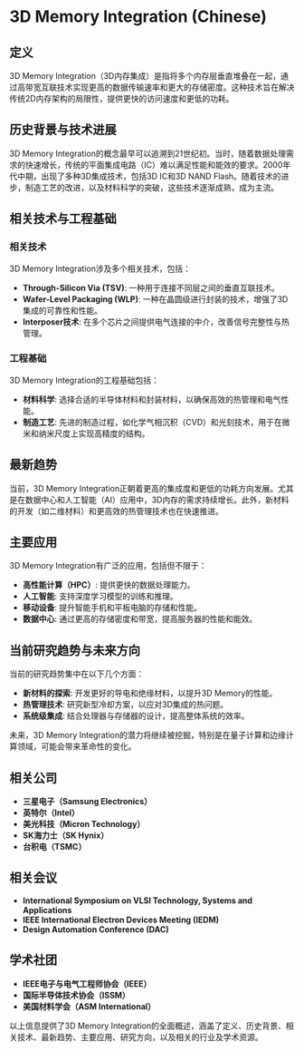 # 3D Memory Integration (Chinese)

## 定义

3D Memory Integration（3D内存集成）是指将多个内存层垂直堆叠在一起，通过高带宽互联技术实现更高的数据传输速率和更大的存储密度。这种技术旨在解决传统2D内存架构的局限性，提供更快的访问速度和更低的功耗。

## 历史背景与技术进展

3D Memory Integration的概念最早可以追溯到21世纪初。当时，随着数据处理需求的快速增长，传统的平面集成电路（IC）难以满足性能和能效的要求。2000年代中期，出现了多种3D集成技术，包括3D IC和3D NAND Flash。随着技术的进步，制造工艺的改进，以及材料科学的突破，这些技术逐渐成熟，成为主流。

## 相关技术与工程基础

### 相关技术

3D Memory Integration涉及多个相关技术，包括：

- **Through-Silicon Via (TSV)**: 一种用于连接不同层之间的垂直互联技术。
- **Wafer-Level Packaging (WLP)**: 一种在晶圆级进行封装的技术，增强了3D集成的可靠性和性能。
- **Interposer技术**: 在多个芯片之间提供电气连接的中介，改善信号完整性与热管理。

### 工程基础

3D Memory Integration的工程基础包括：

- **材料科学**: 选择合适的半导体材料和封装材料，以确保高效的热管理和电气性能。
- **制造工艺**: 先进的制造过程，如化学气相沉积（CVD）和光刻技术，用于在微米和纳米尺度上实现高精度的结构。

## 最新趋势

当前，3D Memory Integration正朝着更高的集成度和更低的功耗方向发展。尤其是在数据中心和人工智能（AI）应用中，3D内存的需求持续增长。此外，新材料的开发（如二维材料）和更高效的热管理技术也在快速推进。

## 主要应用

3D Memory Integration有广泛的应用，包括但不限于：

- **高性能计算（HPC）**: 提供更快的数据处理能力。
- **人工智能**: 支持深度学习模型的训练和推理。
- **移动设备**: 提升智能手机和平板电脑的存储和性能。
- **数据中心**: 通过更高的存储密度和带宽，提高服务器的性能和能效。

## 当前研究趋势与未来方向

当前的研究趋势集中在以下几个方面：

- **新材料的探索**: 开发更好的导电和绝缘材料，以提升3D Memory的性能。
- **热管理技术**: 研究新型冷却方案，以应对3D集成的热问题。
- **系统级集成**: 结合处理器与存储器的设计，提高整体系统的效率。

未来，3D Memory Integration的潜力将继续被挖掘，特别是在量子计算和边缘计算领域，可能会带来革命性的变化。

## 相关公司

- **三星电子（Samsung Electronics）**
- **英特尔（Intel）**
- **美光科技（Micron Technology）**
- **SK海力士（SK Hynix）**
- **台积电（TSMC）**

## 相关会议

- **International Symposium on VLSI Technology, Systems and Applications**
- **IEEE International Electron Devices Meeting (IEDM)**
- **Design Automation Conference (DAC)**

## 学术社团

- **IEEE电子与电气工程师协会（IEEE）**
- **国际半导体技术协会（ISSM）**
- **美国材料学会（ASM International）**

以上信息提供了3D Memory Integration的全面概述，涵盖了定义、历史背景、相关技术、最新趋势、主要应用、研究方向，以及相关的行业及学术资源。